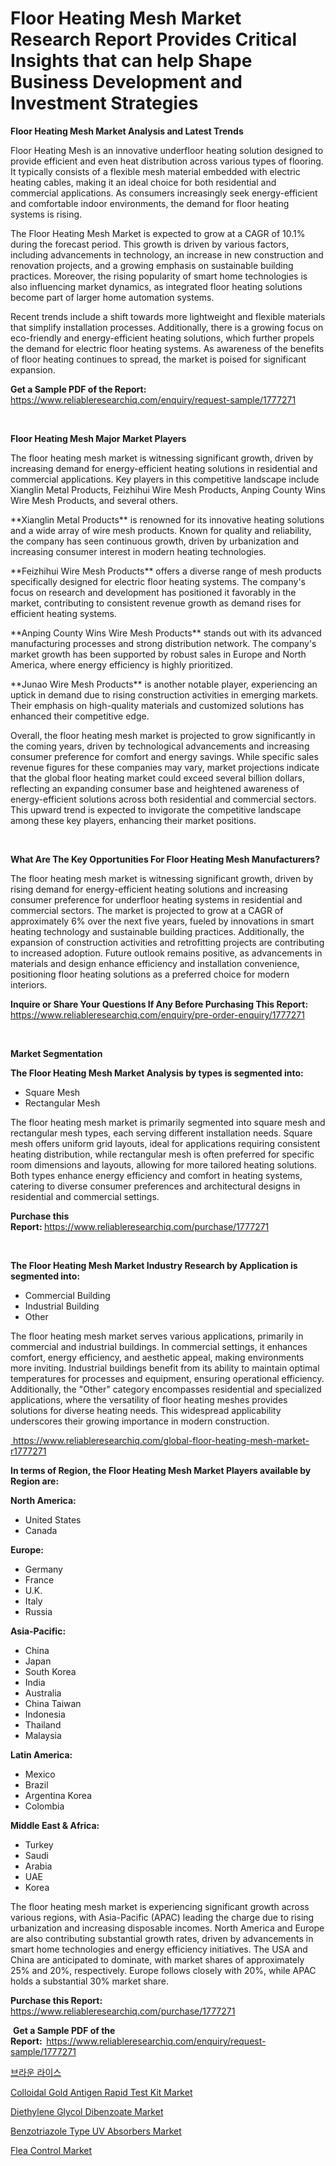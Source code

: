 <p><h1>Floor Heating Mesh Market Research Report Provides Critical Insights that can help Shape Business Development and Investment Strategies</h1></p><p><strong>Floor Heating Mesh Market Analysis and Latest Trends</strong></p>
<p><p>Floor Heating Mesh is an innovative underfloor heating solution designed to provide efficient and even heat distribution across various types of flooring. It typically consists of a flexible mesh material embedded with electric heating cables, making it an ideal choice for both residential and commercial applications. As consumers increasingly seek energy-efficient and comfortable indoor environments, the demand for floor heating systems is rising.</p><p>The Floor Heating Mesh Market is expected to grow at a CAGR of 10.1% during the forecast period. This growth is driven by various factors, including advancements in technology, an increase in new construction and renovation projects, and a growing emphasis on sustainable building practices. Moreover, the rising popularity of smart home technologies is also influencing market dynamics, as integrated floor heating solutions become part of larger home automation systems.</p><p>Recent trends include a shift towards more lightweight and flexible materials that simplify installation processes. Additionally, there is a growing focus on eco-friendly and energy-efficient heating solutions, which further propels the demand for electric floor heating systems. As awareness of the benefits of floor heating continues to spread, the market is poised for significant expansion.</p></p>
<p><strong>Get a Sample PDF of the Report:&nbsp;</strong> <a href="https://www.reliableresearchiq.com/enquiry/request-sample/1777271?utm_campaign=99&utm_medium=2&utm_source=Github&utm_content=ia&utm_term=10112024&utm_id=floor-heating-mesh">https://www.reliableresearchiq.com/enquiry/request-sample/1777271</a></p>
<p>&nbsp;</p>
<p><strong>Floor Heating Mesh Major Market Players</strong></p>
<p><p>The floor heating mesh market is witnessing significant growth, driven by increasing demand for energy-efficient heating solutions in residential and commercial applications. Key players in this competitive landscape include Xianglin Metal Products, Feizhihui Wire Mesh Products, Anping County Wins Wire Mesh Products, and several others.</p><p>**Xianglin Metal Products** is renowned for its innovative heating solutions and a wide array of wire mesh products. Known for quality and reliability, the company has seen continuous growth, driven by urbanization and increasing consumer interest in modern heating technologies.</p><p>**Feizhihui Wire Mesh Products** offers a diverse range of mesh products specifically designed for electric floor heating systems. The company's focus on research and development has positioned it favorably in the market, contributing to consistent revenue growth as demand rises for efficient heating systems.</p><p>**Anping County Wins Wire Mesh Products** stands out with its advanced manufacturing processes and strong distribution network. The company's market growth has been supported by robust sales in Europe and North America, where energy efficiency is highly prioritized.</p><p>**Junao Wire Mesh Products** is another notable player, experiencing an uptick in demand due to rising construction activities in emerging markets. Their emphasis on high-quality materials and customized solutions has enhanced their competitive edge.</p><p>Overall, the floor heating mesh market is projected to grow significantly in the coming years, driven by technological advancements and increasing consumer preference for comfort and energy savings. While specific sales revenue figures for these companies may vary, market projections indicate that the global floor heating market could exceed several billion dollars, reflecting an expanding consumer base and heightened awareness of energy-efficient solutions across both residential and commercial sectors. This upward trend is expected to invigorate the competitive landscape among these key players, enhancing their market positions.</p></p>
<p>&nbsp;</p>
<p><strong>What Are The Key Opportunities For Floor Heating Mesh Manufacturers?</strong></p>
<p><p>The floor heating mesh market is witnessing significant growth, driven by rising demand for energy-efficient heating solutions and increasing consumer preference for underfloor heating systems in residential and commercial sectors. The market is projected to grow at a CAGR of approximately 6% over the next five years, fueled by innovations in smart heating technology and sustainable building practices. Additionally, the expansion of construction activities and retrofitting projects are contributing to increased adoption. Future outlook remains positive, as advancements in materials and design enhance efficiency and installation convenience, positioning floor heating solutions as a preferred choice for modern interiors.</p></p>
<p><strong>Inquire or Share Your Questions If Any Before Purchasing This Report:</strong> <a href="https://www.reliableresearchiq.com/enquiry/pre-order-enquiry/1777271?utm_campaign=99&utm_medium=2&utm_source=Github&utm_content=ia&utm_term=10112024&utm_id=floor-heating-mesh">https://www.reliableresearchiq.com/enquiry/pre-order-enquiry/1777271</a></p>
<p>&nbsp;</p>
<p><strong>Market Segmentation</strong></p>
<p><strong>The Floor Heating Mesh Market Analysis by types is segmented into:</strong></p>
<p><ul><li>Square Mesh</li><li>Rectangular Mesh</li></ul></p>
<p><p>The floor heating mesh market is primarily segmented into square mesh and rectangular mesh types, each serving different installation needs. Square mesh offers uniform grid layouts, ideal for applications requiring consistent heating distribution, while rectangular mesh is often preferred for specific room dimensions and layouts, allowing for more tailored heating solutions. Both types enhance energy efficiency and comfort in heating systems, catering to diverse consumer preferences and architectural designs in residential and commercial settings.</p></p>
<p><strong>Purchase this Report:&nbsp;</strong><a href="https://www.reliableresearchiq.com/purchase/1777271?utm_campaign=99&utm_medium=2&utm_source=Github&utm_content=ia&utm_term=10112024&utm_id=floor-heating-mesh">https://www.reliableresearchiq.com/purchase/1777271</a></p>
<p>&nbsp;</p>
<p><strong>The Floor Heating Mesh Market Industry Research by Application is segmented into:</strong></p>
<p><ul><li>Commercial Building</li><li>Industrial Building</li><li>Other</li></ul></p>
<p><p>The floor heating mesh market serves various applications, primarily in commercial and industrial buildings. In commercial settings, it enhances comfort, energy efficiency, and aesthetic appeal, making environments more inviting. Industrial buildings benefit from its ability to maintain optimal temperatures for processes and equipment, ensuring operational efficiency. Additionally, the "Other" category encompasses residential and specialized applications, where the versatility of floor heating meshes provides solutions for diverse heating needs. This widespread applicability underscores their growing importance in modern construction.</p></p>
<p><a href="https://www.reliableresearchiq.com/global-floor-heating-mesh-market-r1777271?utm_campaign=99&utm_medium=2&utm_source=Github&utm_content=ia&utm_term=10112024&utm_id=floor-heating-mesh">&nbsp;https://www.reliableresearchiq.com/global-floor-heating-mesh-market-r1777271</a></p>
<p><strong>In terms of Region, the Floor Heating Mesh Market Players available by Region are:</strong></p>
<p>
    <p> <strong> North America: </strong>
        <ul>
            <li>United States</li>
            <li>Canada</li>
        </ul>
        </p> 
    <p> <strong> Europe: </strong>
        <ul>
            <li>Germany</li>
            <li>France</li>
            <li>U.K.</li>
            <li>Italy</li>
            <li>Russia</li>
        </ul>
        </p> 
    <p> <strong> Asia-Pacific: </strong>
        <ul>
            <li>China</li>
            <li>Japan</li>
            <li>South Korea</li>
            <li>India</li>
            <li>Australia</li>
            <li>China Taiwan</li>
            <li>Indonesia</li>
            <li>Thailand</li>
            <li>Malaysia</li>
        </ul>
        </p> 
    <p> <strong> Latin America: </strong>
        <ul>
            <li>Mexico</li>
            <li>Brazil</li>
            <li>Argentina Korea</li>
            <li>Colombia</li>
        </ul>
        </p> 
    <p> <strong> Middle East & Africa: </strong>
        <ul>
            <li>Turkey</li>
            <li>Saudi</li>
            <li>Arabia</li>
            <li>UAE</li>
            <li>Korea</li>
        </ul>
    </p>
    </p>
<p><p>The floor heating mesh market is experiencing significant growth across various regions, with Asia-Pacific (APAC) leading the charge due to rising urbanization and increasing disposable incomes. North America and Europe are also contributing substantial growth rates, driven by advancements in smart home technologies and energy efficiency initiatives. The USA and China are anticipated to dominate, with market shares of approximately 25% and 20%, respectively. Europe follows closely with 20%, while APAC holds a substantial 30% market share.</p></p>
<p><strong>Purchase this Report: </strong><a href="https://www.reliableresearchiq.com/purchase/1777271?utm_campaign=99&utm_medium=2&utm_source=Github&utm_content=ia&utm_term=10112024&utm_id=floor-heating-mesh">https://www.reliableresearchiq.com/purchase/1777271</a></p>
<p>&nbsp;<strong>Get a Sample PDF of the Report:&nbsp;&nbsp;</strong><a href="https://www.reliableresearchiq.com/enquiry/request-sample/1777271?utm_campaign=99&utm_medium=2&utm_source=Github&utm_content=ia&utm_term=10112024&utm_id=floor-heating-mesh">https://www.reliableresearchiq.com/enquiry/request-sample/1777271</a></p>
<p><strong></strong></p>
<p><p><a href="https://github.com/sougarounis/Market-Research-Report-List-6/blob/main/419859823255.md?utm_campaign=99&utm_medium=2&utm_source=Github&utm_content=ia&utm_term=10112024&utm_id=floor-heating-mesh">브라운 라이스</a></p><p><a href="https://issuu.com/reportprime-2/docs/colloidal-gold-antigen-rapid-test-k_28211138c3cbc3?utm_campaign=99&utm_medium=2&utm_source=Github&utm_content=ia&utm_term=10112024&utm_id=floor-heating-mesh">Colloidal Gold Antigen Rapid Test Kit Market</a></p><p><a href="https://github.com/ibbiechinotit/Market-Research-Report-List-1/blob/main/diethylene-glycol-dibenzoate-market.md?utm_campaign=99&utm_medium=2&utm_source=Github&utm_content=ia&utm_term=10112024&utm_id=floor-heating-mesh">Diethylene Glycol Dibenzoate Market</a></p><p><a href="https://www.linkedin.com/pulse/benzotriazole-type-uv-absorbers-market-global-insights-tanxc?utm_campaign=99&utm_medium=2&utm_source=Github&utm_content=ia&utm_term=10112024&utm_id=floor-heating-mesh">Benzotriazole Type UV Absorbers Market</a></p><p><a href="https://www.linkedin.com/pulse/flea-control-market-trends-growth-outlook-2024-2031-n1kuc?utm_campaign=99&utm_medium=2&utm_source=Github&utm_content=ia&utm_term=10112024&utm_id=floor-heating-mesh">Flea Control Market</a></p></p>